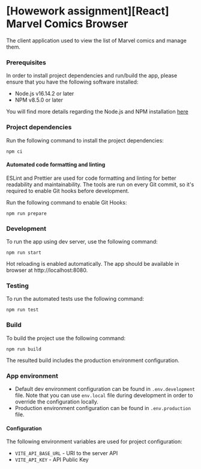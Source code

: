 # [Howework assignment][React] Marvel Comics Browser
The client application used to view the list of Marvel comics and manage them.

### Prerequisites

In order to install project dependencies and run/build the app, please ensure that you have the following software installed:
- Node.js v16.14.2 or later
- NPM v8.5.0 or later

You will find more details regarding the Node.js and NPM installation [here](https://docs.npmjs.com/downloading-and-installing-node-js-and-npm)

### Project dependencies
Run the following command to install the project dependencies:
```
npm ci 
```
#### Automated code formatting and linting

ESLint and Prettier are used for code formatting and linting for better readability and maintainability. The tools are run on every Git commit, so it's required to enable Git hooks before development.

Run the following command to enable Git Hooks:
```
npm run prepare
```

### Development
To run the app using dev server, use the following command:
```
npm run start
```
Hot reloading is enabled automatically. The app should be available in browser at http://localhost:8080.

### Testing
To run the automated tests use the following command:
```
npm run test
```

### Build
To build the project use the following command:
```
npm run build
```
The resulted build includes the production environment configuration.

### App environment
- Default dev environment configuration can be found in `.env.development` file. Note that you can use `env.local` file during development in order to override the configuration locally.
- Production environment configuration can be found in `.env.production` file.

#### Configuration

The following environment variables are used for project configuration:

- `VITE_API_BASE_URL` - URI to the server API
- `VITE_API_KEY` - API Public Key